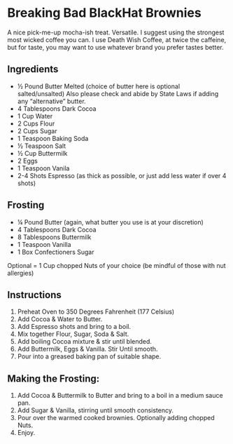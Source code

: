 # Breaking Bad BlackHat Brownies

A nice pick-me-up mocha-ish treat. Versatile. I suggest using the strongest most wicked coffee you can. I use Death Wish Coffee, at twice the caffeine, but for taste, you may want to use whatever brand you prefer tastes better. 

## Ingredients

- ½ Pound Butter Melted (choice of butter here is optional salted/unsalted) Also please check and abide by State Laws if adding any “alternative” butter. 
- 4 Tablespoons Dark Cocoa
- 1 Cup Water
- 2 Cups Flour
- 2 Cups Sugar
- 1 Teaspoon Baking Soda
- ½ Teaspoon Salt
- ½ Cup Buttermilk
- 2 Eggs
- 1 Teaspoon Vanila
- 2-4 Shots Espresso (as thick as possible, or just add less water if over 4 shots)

## Frosting

- ¼ Pound Butter (again, what butter you use is at your discretion)
- 4 Tablespoons Dark Cocoa 
- 8 Tablespoons Buttermilk
- 1 Teaspoon Vanilla
- 1 Box Confectioners Sugar

Optional = 1 Cup chopped Nuts of your choice (be mindful of those with nut allergies)


## Instructions

1. Preheat Oven to 350 Degrees Fahrenheit (177 Celsius)
2. Add Cocoa & Water to Butter. 
3. Add Espresso shots and bring to a boil.  
4. Mix together Flour, Sugar, Soda & Salt.
5. Add boiling Cocoa mixture & stir until blended.
6. Add Buttermilk, Eggs & Vanilla. Stir Until smooth.
7. Pour into a greased baking pan of suitable shape. 

## Making the Frosting:

1. Add Cocoa & Buttermilk to Butter and bring to a boil in a medium sauce pan.
2. Add Sugar & Vanilla, stirring until smooth consistency. 
3. Pour over the warmed cooked brownies. Optionally adding chopped Nuts. 
4. Enjoy. 



